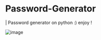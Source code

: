 # Password-Generator
| Password generator on python :) enjoy ! 

![image](https://user-images.githubusercontent.com/93951519/169828878-c7dee2c4-0a83-472f-975f-8c8509ca1ffc.png)
